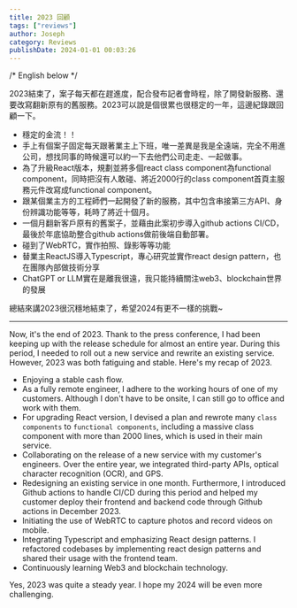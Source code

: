 ```yaml
---
title: 2023 回顧
tags: ["reviews"]
author: Joseph
category: Reviews
publishDate: 2024-01-01 00:03:26
---
```


/* English below */

2023結束了，案子每天都在趕進度，配合發布記者會時程，除了開發新服務、還要改寫翻新原有的舊服務。2023可以說是個很累也很穩定的一年，這邊紀錄跟回顧一下。
<!-- more -->

- 穩定的金流！！
- 手上有個案子固定每天跟著業主上下班，唯一差異是我是全遠端，完全不用進公司，想找同事的時候還可以約一下去他們公司走走、一起做事。
- 為了升級React版本，規劃並將多個react class component為functional component，同時把沒有人敢碰、將近2000行的class component首頁主服務元件改寫成functional component。
- 跟某個業主方的工程師們一起開發了新的服務，其中包含串接第三方API、身份辨識功能等等，耗時了將近十個月。
- 一個月翻新客戶原有的舊案子，並藉由此案初步導入github actions CI/CD，最後於年底協助整合github actions做前後端自動部署。
- 碰到了WebRTC，實作拍照、錄影等等功能
- 替業主ReactJS導入Typescript，專心研究並實作react design pattern，也在團隊內部做技術分享
- ChatGPT or LLM實在是離我很遠，我只能持續關注web3、blockchain世界的發展

總結來講2023很沉穩地結束了，希望2024有更不一樣的挑戰~

-------------------


Now, it's the end of 2023. Thank to the press conference, I had been keeping up with the release schedule for almost an entire year. During this period, I needed to roll out a new service and rewrite an existing service. However, 2023 was both fatiguing and stable. Here's my recap of 2023.

- Enjoying a stable cash flow.
- As a fully remote engineer, I adhere to the working hours of one of my customers. Although I don't have to be onsite, I can still go to office and work with them.
- For upgrading React version, I devised a plan and rewrote many `class components` to `functional components`, including a massive class component with more than 2000 lines, which is used in their main service.
- Collaborating on the release of a new service with my customer's engineers. Over the entire year, we integrated third-party APIs, optical character recognition (OCR), and GPS.
- Redesigning an existing service in one month. Furthermore, I introduced Github actions to handle CI/CD during this period and helped my customer deploy their frontend and backend code through Github actions in December 2023.
- Initiating the use of WebRTC to capture photos and record videos on mobile.
- Integrating Typescript and emphasizing React design patterns. I refactored codebases by implementing react design patterns and shared their usage with the frontend team.
- Continuously learning Web3 and blockchain technology.

Yes, 2023 was quite  a steady year. I hope my 2024 will be even more challenging.
